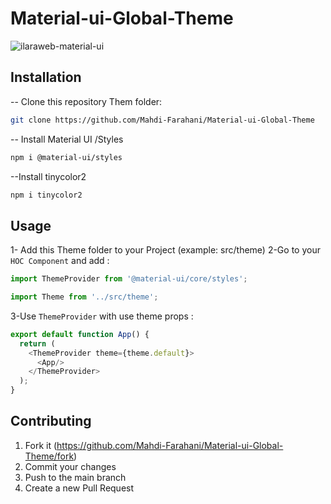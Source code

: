 # Material-ui-Global-Theme

![ilaraweb-material-ui](https://user-images.githubusercontent.com/45122941/101259945-7c22f600-3741-11eb-8847-20a870fb114d.jpg)

## Installation

 -- Clone this repository Them folder:
```sh
git clone https://github.com/Mahdi-Farahani/Material-ui-Global-Theme
```
 -- Install Material UI /Styles
 ```sh
npm i @material-ui/styles
```
--Install tinycolor2
 ```sh
npm i tinycolor2
```
## Usage 
1- Add this Theme folder to your Project (example: src/theme)
2-Go to your ``HOC Component`` and add :
```js
import ThemeProvider from '@material-ui/core/styles';
```
```js
import Theme from '../src/theme';
```
3-Use ``ThemeProvider`` with use theme props :  
```js
export default function App() {
  return (
    <ThemeProvider theme={theme.default}>
      <App/>
    </ThemeProvider>
  );
}
```


## Contributing

1. Fork it (<https://github.com/Mahdi-Farahani/Material-ui-Global-Theme/fork>)
2. Commit your changes 
4. Push to the main branch 
5. Create a new Pull Request


